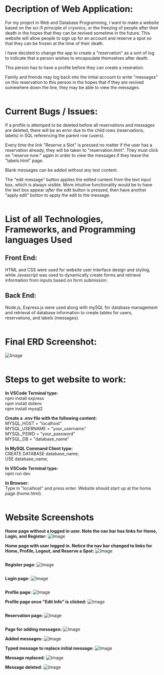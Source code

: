 **<h1>Decription of Web Application:</h1>**

For my project in Web and Database Programming, I want to make a website based on the sci-fi principle of cryonics, or the freezing of people after their death in the hopes that they can be revived sometime in the future.  This website will allow people to sign up for an account and reserve a spot so that they can be frozen at the time of their death.  

I have decided to change the app to create a "reservation" as a sort of log to indicate that a person wishes to encapsulate themselves after death.  

This person has to have a profile before they can create a reseration.

Family and friends may log back into the initial account to write "messages" on this reservation to this person in the hopes that if they are revived somewhere down the line, they may be able to view the messages.
<pre>
</pre>

**<h1>Current Bugs / Issues:</h1>**
If a profile is attemped to be deleted before all reservations and messages are deleted, there will be an error due to the child rows (reservations, labels) in SQL referencing the parent row (users).

Every time the link "Reserve a Slot" is pressed no matter if the user has a reservation already, they will be taken to "reservation.html".  They must click on "reserve now:" again in order to view the messages if they leave the "labels.html" page.

Blank messages can be added without any text content.

The "edit message" button applies the edited content from the text input box, which is always visible.  More intuitive functionality would be to have the text box appear *after* the edit button is pressed, then have another "apply edit" button to apply the edit to the message.
<pre>
</pre>

**<h1> List of all Technologies, Frameworks, and Programming languages Used</h1>**

**<h2>Front End:</h2>**
HTML and CSS were used for website user interface design and styling, while Javascript was used to dynamically create forms and retrieve information from inputs based on form submission.

**<h2>Back End:</h2>**
Node.js, Express.js were used along with mySQL for database management and retrieval of database information to create tables for users, reservations, and labels (messages).
<pre>
</pre>

**<h1>Final ERD Screenshot:</h1>**
![Image]()

<pre>
</pre>

**<h1>Steps to get website to work:</h1>**
**In VSCode Terminal type:**\
npm install express\
npm install dotenv\
npm install mysql2

**Create a .env file with the following content:**\
MYSQL_HOST = "localhost"\
MYSQL_USERNAME = "your_username"\
MYSQL_PSWD = "your_password"\
MYSQL_DB = "database_name"

**In MySQL Command Client type:**\
CREATE DATABASE database_name;\
USE database_name;

**In VSCode Terminal type:**\
npm run dev

**In Browser:**\
Type in "localhost" and press enter.  Website should start up at the home page (home.html).

<pre>
</pre>

**<h1>Website Screenshots</h1>**

**Home page without a logged in user. Note the nav bar has links for Home, Login, and Register:**
![Image]("C:\Users\James\Pictures\Screenshots\cryohome.png")

**Home page with user logged in. Notice the nav bar changed to links for Home, Profile, Logout, and Reserve a Spot:**
![Image]("C:\Users\James\Pictures\Screenshots\cryohomelogged.PNG")

<pre>
</pre>

**Register page:**
![Image]()

<pre>
</pre>

**Login page:**
![Image]()

<pre>
</pre>

**Profile page:**
![Image]()

**Profile page once "Edit Info" is clicked:**
![Image]()

<pre>
</pre>

**Reservation page:**
![Image]()

<pre>
</pre>

**Page for adding messages:**
![Image]()

**Added messages:**
![Image]()

**Typed message to replace initial message:**
![Image]()

**Message replaced:**
![Image]()

**Message deleted:**
![Image]()